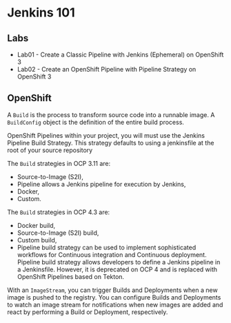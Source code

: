# Jenkins 101

## Labs

- Lab01 - Create a Classic Pipeline with Jenkins (Ephemeral) on OpenShift 3
- Lab02 - Create an OpenShift Pipeline with Pipeline Strategy on OpenShift 3


## OpenShift

A `Build` is the process to transform source code into a runnable image. A `BuildConfig` object is the definition of the entire build process. 

OpenShift Pipelines within your project, you will must use the Jenkins Pipeline Build Strategy. This strategy defaults to using a jenkinsfile at the root of your source repository

The `Build` strategies in OCP 3.11 are:
- Source-to-Image (S2I),
- Pipeline allows a Jenkins pipeline for execution by Jenkins,
- Docker,
- Custom.

The `Build` strategies in OCP 4.3 are:
- Docker build,
- Source-to-Image (S2I) build,
- Custom build,
- Pipeline build strategy can be used to implement sophisticated workflows for Continuous integration and Continuous deployment. Pipeline build strategy allows developers to define a Jenkins pipeline in a Jenkinsfile. However, it is deprecated on OCP 4 and is replaced with OpenShift Pipelines based on Tekton. 

With an `ImageStream`, you can trigger Builds and Deployments when a new image is pushed to the registry. You can configure Builds and Deployments to watch an image stream for notifications when new images are added and react by performing a Build or Deployment, respectively.


